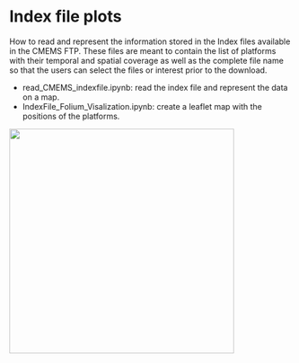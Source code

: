 # Index file plots

How to read and represent the information stored in the Index files available in the CMEMS FTP.
These files are meant to contain the list of platforms with their temporal and spatial coverage as well as the complete file name so that the users can select the files or interest prior to the download.

* read_CMEMS_indexfile.ipynb: read the index file and represent the data on a map.
* IndexFile_Folium_Visalization.ipynb: create a leaflet map with the positions of the platforms.

<img src="https://cloud.githubusercontent.com/assets/11868914/17740328/88f3161a-6498-11e6-9388-3de0d5e1337f.png " width="400">
